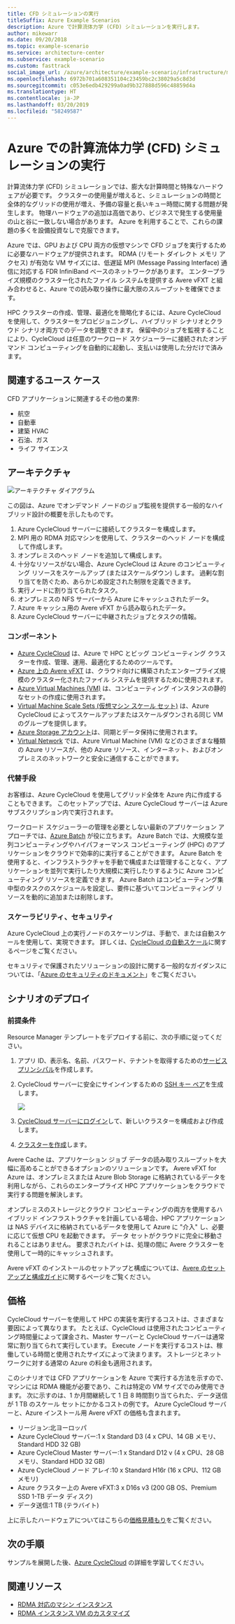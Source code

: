 ```yaml
---
title: CFD シミュレーションの実行
titleSuffix: Azure Example Scenarios
description: Azure で計算流体力学 (CFD) シミュレーションを実行します。
author: mikewarr
ms.date: 09/20/2018
ms.topic: example-scenario
ms.service: architecture-center
ms.subservice: example-scenario
ms.custom: fasttrack
social_image_url: /azure/architecture/example-scenario/infrastructure/media/architecture-hpc-cfd.png
ms.openlocfilehash: 6972b701a608351104c23459bc2c38029a5c8d3d
ms.sourcegitcommit: c053e6edb429299a0ad9b327888d596c48859d4a
ms.translationtype: HT
ms.contentlocale: ja-JP
ms.lasthandoff: 03/20/2019
ms.locfileid: "58249587"
---
```

# <a name="running-computational-fluid-dynamics-cfd-simulations-on-azure"></a>Azure での計算流体力学 (CFD) シミュレーションの実行

計算流体力学 (CFD) シミュレーションでは、膨大な計算時間と特殊なハードウェアが必要です。 クラスターの使用量が増えると、シミュレーションの時間と全体的なグリッドの使用が増え、予備の容量と長いキュー時間に関する問題が発生します。 物理ハードウェアの追加は高価であり、ビジネスで発生する使用量の山と谷に一致しない場合があります。 Azure を利用することで、これらの課題の多くを設備投資なしで克服できます。

Azure では、GPU および CPU 両方の仮想マシンで CFD ジョブを実行するために必要なハードウェアが提供されます。 RDMA (リモート ダイレクト メモリ アクセス) が有効な VM サイズには、低遅延 MPI (Message Passing Interface) 通信に対応する FDR InfiniBand ベースのネットワークがあります。 エンタープライズ規模のクラスター化されたファイル システムを提供する Avere vFXT と組み合わせると、Azure での読み取り操作に最大限のスループットを確保できます。

HPC クラスターの作成、管理、最適化を簡略化するには、Azure CycleCloud を使用して、クラスターをプロビジョニングし、ハイブリッド シナリオとクラウド シナリオ両方でのデータを調整できます。 保留中のジョブを監視することにより、CycleCloud は任意のワークロード スケジューラーに接続されたオンデマンド コンピューティングを自動的に起動し、支払いは使用した分だけで済みます。

## <a name="relevant-use-cases"></a>関連するユース ケース

CFD アプリケーションに関連するその他の業界:

- 航空
- 自動車
- 建築 HVAC
- 石油、ガス
- ライフ サイエンス

## <a name="architecture"></a>アーキテクチャ

![アーキテクチャ ダイアグラム][architecture]

この図は、Azure でオンデマンド ノードのジョブ監視を提供する一般的なハイブリッド設計の概要を示したものです。

1. Azure CycleCloud サーバーに接続してクラスターを構成します。
2. MPI 用の RDMA 対応マシンを使用して、クラスターのヘッド ノードを構成して作成します。
3. オンプレミスのヘッド ノードを追加して構成します。
4. 十分なリソースがない場合、Azure CycleCloud は Azure のコンピューティング リソースをスケールアップ (またはスケールダウン) します。 過剰な割り当てを防ぐため、あらかじめ設定された制限を定義できます。
5. 実行ノードに割り当てられたタスク。
6. オンプレミスの NFS サーバーから Azure にキャッシュされたデータ。
7. Azure キャッシュ用の Avere vFXT から読み取られたデータ。
8. Azure CycleCloud サーバーに中継されたジョブとタスクの情報。

### <a name="components"></a>コンポーネント

- [Azure CycleCloud][cyclecloud] は、Azure で HPC とビッグ コンピューティング クラスターを作成、管理、運用、最適化するためのツールです。
- [Azure 上の Avere vFXT][avere] は、クラウド向けに構築されたエンタープライズ規模のクラスター化されたファイル システムを提供するために使用されます。
- [Azure Virtual Machines (VM)][vms] は、コンピューティング インスタンスの静的なセットの作成に使用されます。
- [Virtual Machine Scale Sets (仮想マシン スケール セット)][vmss] は、Azure CycleCloud によってスケールアップまたはスケールダウンされる同じ VM のグループを提供します。
- [Azure Storage アカウント](/azure/storage/common/storage-introduction)は、同期とデータ保持に使用されます。
- [Virtual Network](/azure/virtual-network/virtual-networks-overview) では、Azure Virtual Machine (VM) などのさまざまな種類の Azure リソースが、他の Azure リソース、インターネット、およびオンプレミスのネットワークと安全に通信することができます。

### <a name="alternatives"></a>代替手段

お客様は、Azure CycleCloud を使用してグリッド全体を Azure 内に作成することもできます。 このセットアップでは、Azure CycleCloud サーバーは Azure サブスクリプション内で実行されます。

ワークロード スケジューラーの管理を必要としない最新のアプリケーション アプローチでは、[Azure Batch][batch] が役に立ちます。 Azure Batch では、大規模な並列コンピューティングやハイパフォーマンス コンピューティング (HPC) のアプリケーションをクラウドで効率的に実行することができます。 Azure Batch を使用すると、インフラストラクチャを手動で構成または管理することなく、アプリケーションを並列で実行したり大規模に実行したりするように Azure コンピューティング リソースを定義できます。 Azure Batch はコンピューティング集中型のタスクのスケジュールを設定し、要件に基づいてコンピューティング リソースを動的に追加または削除します。

### <a name="scalability-and-security"></a>スケーラビリティ、セキュリティ

Azure CycleCloud 上の実行ノードのスケーリングは、手動で、または自動スケールを使用して、実現できます。 詳しくは、[CycleCloud の自動スケール][cycle-scale]に関するページをご覧ください。

セキュリティで保護されたソリューションの設計に関する一般的なガイダンスについては、「[Azure のセキュリティのドキュメント][security]」をご覧ください。

## <a name="deploy-the-scenario"></a>シナリオのデプロイ

### <a name="prerequisites"></a>前提条件

Resource Manager テンプレートをデプロイする前に、次の手順に従ってください。

1. アプリ ID、表示名、名前、パスワード、テナントを取得するための[サービス プリンシパル][cycle-svcprin]を作成します。
2. CycleCloud サーバーに安全にサインインするための [SSH キー ペア][cycle-ssh]を生成します。

    <!-- markdownlint-disable MD033 -->

    <a href="https://portal.azure.com/#create/Microsoft.Template/uri/https%3A%2F%2Fraw.githubusercontent.com%2FCycleCloudCommunity%2Fcyclecloud_arm%2Fmaster%2Fazuredeploy.json" target="_blank">
        <img src="https://azuredeploy.net/deploybutton.png"/>
    </a>

    <!-- markdownlint-enable MD033 -->

3. [CycleCloud サーバーにログイン][cycle-login]して、新しいクラスターを構成および作成します。
4. [クラスターを作成][cycle-create]します。

Avere Cache は、アプリケーション ジョブ データの読み取りスループットを大幅に高めることができるオプションのソリューションです。 Avere vFXT for Azure は、オンプレミスまたは Azure Blob Storage に格納されているデータを利用しながら、これらのエンタープライズ HPC アプリケーションをクラウドで実行する問題を解決します。

オンプレミスのストレージとクラウド コンピューティングの両方を使用するハイブリッド インフラストラクチャを計画している場合、HPC アプリケーションは NAS デバイスに格納されているデータを使用して Azure に "介入" し、必要に応じて仮想 CPU を起動できます。 データ セットがクラウドに完全に移動されることはありません。 要求されたバイトは、処理の間に Avere クラスターを使用して一時的にキャッシュされます。

Avere vFXT のインストールのセットアップと構成については、[Avere のセットアップと構成ガイド][avere]に関するページをご覧ください。

## <a name="pricing"></a>価格

CycleCloud サーバーを使用して HPC の実装を実行するコストは、さまざまな要因によって異なります。 たとえば、CycleCloud は使用されたコンピューティング時間量によって課金され、Master サーバーと CycleCloud サーバーは通常常に割り当てられて実行しています。 Execute ノードを実行するコストは、稼働している時間と使用されたサイズによって決まります。 ストレージとネットワークに対する通常の Azure の料金も適用されます。

このシナリオでは CFD アプリケーションを Azure で実行する方法を示すので、マシンには RDMA 機能が必要であり、これは特定の VM サイズでのみ使用できます。 次に示すのは、1 か月間継続して 1 日 8 時間割り当てられた、データ送信が 1 TB のスケール セットにかかるコストの例です。 Azure CycleCloud サーバーと、Azure インストール用 Avere vFXT の価格も含まれます。

- リージョン:北ヨーロッパ
- Azure CycleCloud サーバー:1 x Standard D3 (4 x CPU、14 GB メモリ、Standard HDD 32 GB)
- Azure CycleCloud Master サーバー:1 x Standard D12 v (4 x CPU、28 GB メモリ、Standard HDD 32 GB)
- Azure CycleCloud ノード アレイ:10 x Standard H16r (16 x CPU、112 GB メモリ)
- Azure クラスター上の Avere vFXT:3 x D16s v3 (200 GB OS、Premium SSD 1-TB データ ディスク)
- データ送信:1 TB (テラバイト)

上に示したハードウェアについてはこちらの[価格見積もり][pricing]をご覧ください。

## <a name="next-steps"></a>次の手順

サンプルを展開した後、[Azure CycleCloud][cyclecloud] の詳細を学習してください。

## <a name="related-resources"></a>関連リソース

- [RDMA 対応のマシン インスタンス][rdma]
- [RDMA インスタンス VM のカスタマイズ][rdma-custom]

<!-- links -->
[architecture]: ./media/architecture-hpc-cfd.png
[calculator]: https://azure.com/e/
[availability]: /azure/architecture/checklist/availability
[resource-groups]: /azure/azure-resource-manager/resource-group-overview
[resiliency]: /azure/architecture/resiliency/
[security]: /azure/security/
[scalability]: /azure/architecture/checklist/scalability
[vmss]: /azure/virtual-machine-scale-sets/overview
[cyclecloud]: /azure/cyclecloud/
[rdma]: /azure/virtual-machines/windows/sizes-hpc#rdma-capable-instances
[gpu]: /azure/virtual-machines/windows/sizes-gpu
[hpcsizes]: /azure/virtual-machines/windows/sizes-hpc
[vms]: /azure/virtual-machines/
[low-pri]: /azure/virtual-machine-scale-sets/virtual-machine-scale-sets-use-low-priority
[batch]: /azure/batch/
[avere]: https://github.com/Azure/Avere/blob/master/README.md
[cycle-prereq]: /azure/cyclecloud/quickstart-install-cyclecloud#prerequisites
[cycle-svcprin]: /azure/cyclecloud/quickstart-install-cyclecloud#service-principal
[cycle-ssh]: /azure/cyclecloud/quickstart-install-cyclecloud#ssh-keypair
[cycle-login]: /azure/cyclecloud/quickstart-install-cyclecloud#log-into-the-cyclecloud-application-server
[cycle-create]: /azure/cyclecloud/quickstart-create-and-run-cluster
[rdma]: /azure/virtual-machines/windows/sizes-hpc#rdma-capable-instances
[rdma-custom]: /azure/virtual-machines/linux/classic/rdma-cluster#customize-the-vm
[pricing]: https://azure.com/e/53030a04a2ab47a289156e2377a4247a
[cycle-scale]: /azure/cyclecloud/autoscale
